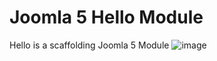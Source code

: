 # Joomla 5 Hello Module
Hello is a scaffolding Joomla 5 Module
![image](https://github.com/uzielweb/joomla5_hello_module/assets/2349451/78f90d5f-9e97-4825-b689-f0d062e46664)


